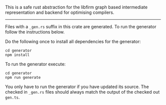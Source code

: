 This is a safe rust abstraction for the libfirm graph based intermediate
representation and backend for optimising compilers.

---

Files with a `_gen.rs` suffix in this crate are generated. To run
the generator follow the instructions below.

Do the following once to install all dependencies for the generator:

```
cd generator
npm install
```

To run the generator execute:

```
cd generator
npm run generate
```

You only have to run the generator if you have updated its source.  The checked
in `_gen.rs` files should always match the output of the checked out `gen.ts`.
